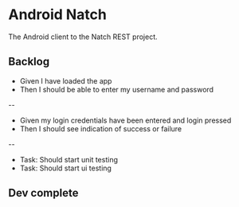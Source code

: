 # Android Natch

The Android client to the Natch REST project.

## Backlog

* Given I have loaded the app
* Then I should be able to enter my username and password

--

* Given my login credentials have been entered and login pressed
* Then I should see indication of success or failure

--

* Task: Should start unit testing
* Task: Should start ui testing

## Dev complete
